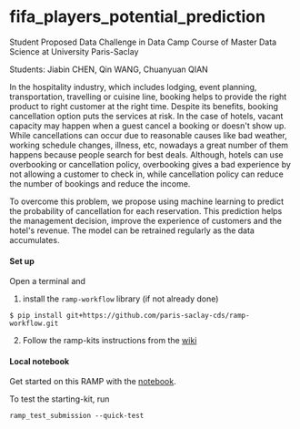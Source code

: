 # fifa_players_potential_prediction
Student Proposed Data Challenge in Data Camp Course of Master Data Science at University Paris-Saclay

Students: Jiabin CHEN, Qin WANG, Chuanyuan QIAN

In the hospitality industry, which includes lodging, event planning, transportation, travelling or cuisine line, booking helps to provide the right product to right customer at the right time. Despite its benefits, booking cancellation option puts the services at risk. In the case of hotels, vacant capacity may happen when a guest cancel a booking or doesn't show up. While cancellations can occur due to reasonable causes like bad weather, working schedule changes, illness, etc, nowadays a great number of them happens because people search for best deals. Although, hotels can use overbooking or cancellation policy, overbooking gives a bad experience by not allowing a customer to check in, while cancellation policy can reduce the number of bookings and reduce the income.

To overcome this problem, we propose using machine learning to predict the probability of cancellation for each reservation. This prediction helps the management decision, improve the experience of customers and the hotel's revenue. The model can be retrained regularly as the data accumulates.

#### Set up

Open a terminal and

1. install the `ramp-workflow` library (if not already done)
  ```
  $ pip install git+https://github.com/paris-saclay-cds/ramp-workflow.git
  ```

2. Follow the ramp-kits instructions from the [wiki](https://github.com/paris-saclay-cds/ramp-workflow/wiki/Getting-started-with-a-ramp-kit)

#### Local notebook

Get started on this RAMP with the [notebook](hotel_booking_starting_kit.ipynb).

To test the starting-kit, run


```
ramp_test_submission --quick-test
```
